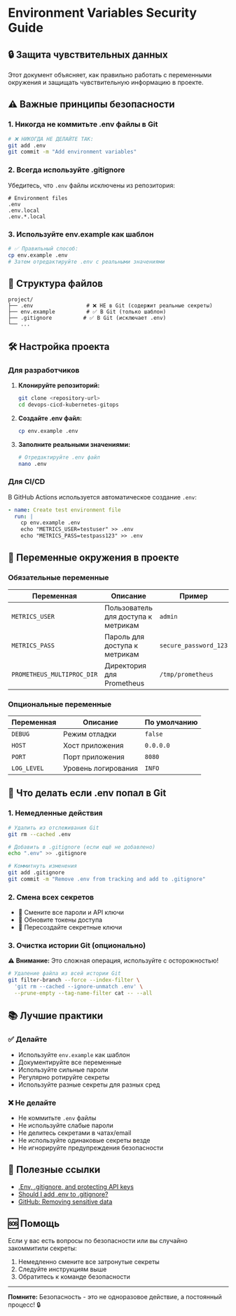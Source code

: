 # Environment Variables Security Guide

## 🔒 Защита чувствительных данных

Этот документ объясняет, как правильно работать с переменными окружения и защищать чувствительную информацию в проекте.

## ⚠️ Важные принципы безопасности

### 1. Никогда не коммитьте .env файлы в Git

```bash
# ❌ НИКОГДА НЕ ДЕЛАЙТЕ ТАК:
git add .env
git commit -m "Add environment variables"
```

### 2. Всегда используйте .gitignore

Убедитесь, что `.env` файлы исключены из репозитория:

```gitignore
# Environment files
.env
.env.local
.env.*.local
```

### 3. Используйте env.example как шаблон

```bash
# ✅ Правильный способ:
cp env.example .env
# Затем отредактируйте .env с реальными значениями
```

## 📁 Структура файлов

```
project/
├── .env                 # ❌ НЕ в Git (содержит реальные секреты)
├── env.example          # ✅ В Git (только шаблон)
├── .gitignore          # ✅ В Git (исключает .env)
└── ...
```

## 🛠️ Настройка проекта

### Для разработчиков

1. **Клонируйте репозиторий:**
   ```bash
   git clone <repository-url>
   cd devops-cicd-kubernetes-gitops
   ```

2. **Создайте .env файл:**
   ```bash
   cp env.example .env
   ```

3. **Заполните реальными значениями:**
   ```bash
   # Отредактируйте .env файл
   nano .env
   ```

### Для CI/CD

В GitHub Actions используется автоматическое создание `.env`:

```yaml
- name: Create test environment file
  run: |
    cp env.example .env
    echo "METRICS_USER=testuser" >> .env
    echo "METRICS_PASS=testpass123" >> .env
```

## 🔐 Переменные окружения в проекте

### Обязательные переменные

| Переменная | Описание | Пример |
|------------|----------|---------|
| `METRICS_USER` | Пользователь для доступа к метрикам | `admin` |
| `METRICS_PASS` | Пароль для доступа к метрикам | `secure_password_123` |
| `PROMETHEUS_MULTIPROC_DIR` | Директория для Prometheus | `/tmp/prometheus` |

### Опциональные переменные

| Переменная | Описание | По умолчанию |
|------------|----------|--------------|
| `DEBUG` | Режим отладки | `false` |
| `HOST` | Хост приложения | `0.0.0.0` |
| `PORT` | Порт приложения | `8080` |
| `LOG_LEVEL` | Уровень логирования | `INFO` |

## 🚨 Что делать если .env попал в Git

### 1. Немедленные действия

```bash
# Удалить из отслеживания Git
git rm --cached .env

# Добавить в .gitignore (если ещё не добавлено)
echo ".env" >> .gitignore

# Коммитнуть изменения
git add .gitignore
git commit -m "Remove .env from tracking and add to .gitignore"
```

### 2. Смена всех секретов

- 🔄 Смените все пароли и API ключи
- 🔄 Обновите токены доступа
- 🔄 Пересоздайте секретные ключи

### 3. Очистка истории Git (опционально)

⚠️ **Внимание:** Это сложная операция, используйте с осторожностью!

```bash
# Удаление файла из всей истории Git
git filter-branch --force --index-filter \
  'git rm --cached --ignore-unmatch .env' \
  --prune-empty --tag-name-filter cat -- --all
```

## 📚 Лучшие практики

### ✅ Делайте

- Используйте `env.example` как шаблон
- Документируйте все переменные
- Используйте сильные пароли
- Регулярно ротируйте секреты
- Используйте разные секреты для разных сред

### ❌ Не делайте

- Не коммитьте `.env` файлы
- Не используйте слабые пароли
- Не делитесь секретами в чатах/email
- Не используйте одинаковые секреты везде
- Не игнорируйте предупреждения безопасности

## 🔗 Полезные ссылки

- [.Env, .gitignore, and protecting API keys](https://dev.to/eprenzlin/env-gitignore-and-protecting-api-keys-2b9l)
- [Should I add .env to .gitignore?](https://salferrarello.com/add-env-to-gitignore/)
- [GitHub: Removing sensitive data](https://docs.github.com/en/authentication/keeping-your-account-and-data-secure/removing-sensitive-data-from-a-repository)

## 🆘 Помощь

Если у вас есть вопросы по безопасности или вы случайно закоммитили секреты:

1. Немедленно смените все затронутые секреты
2. Следуйте инструкциям выше
3. Обратитесь к команде безопасности

---

**Помните:** Безопасность - это не одноразовое действие, а постоянный процесс! 🔒 
